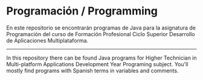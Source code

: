 # Programación / Programming

En este repositorio se encontrarán programas de Java para la asignatura de Programación del curso de Formación Profesional Ciclo Superior Desarrollo de Aplicaciones Multiplataforma.

-------------

In this repository there can be found Java programs for Higher Technician in Multi-platform Applications Development Year Programing subject.
You'll mostly find programs with Spanish terms in variables and comments.